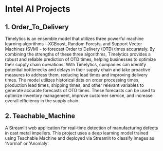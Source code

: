 # Intel AI Projects

## 1. Order_To_Delivery
  Timelytics is an ensemble model that utilizes three powerful machine learning algorithms - XGBoost, Random Forests, and Support Vector Machines (SVM) - to forecast Order to Delivery (OTD) times accurately. By combining the strengths of these three algorithms, Timelytics provides a robust and reliable prediction of OTD times, helping businesses to optimize their supply chain operations. With Timelytics, companies can identify potential bottlenecks and delays in their supply chain and take proactive measures to address them, reducing lead times and improving delivery times. The model utilizes historical data on order processing times, production lead times, shipping times, and other relevant variables to generate accurate forecasts of OTD times. These forecasts can be used to optimize inventory management, improve customer service, and increase overall efficiency in the supply chain.

## 2. Teachable_Machine
  A Streamlit web application for real-time detection of manufacturing defects in cast metal impellers. This project uses a deep learning model trained using Teachable Machine and deployed via Streamlit to classify images as 'Normal' or 'Anomaly'.
